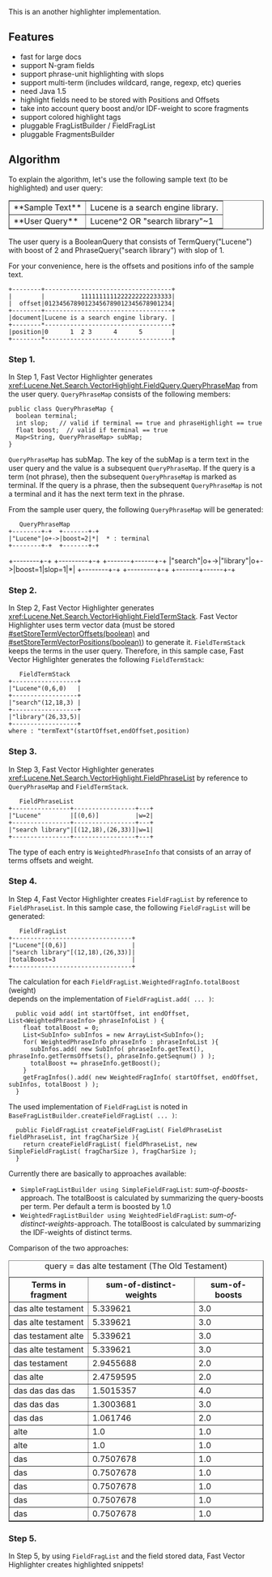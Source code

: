 ﻿
<!--
 Licensed to the Apache Software Foundation (ASF) under one or more
 contributor license agreements.  See the NOTICE file distributed with
 this work for additional information regarding copyright ownership.
 The ASF licenses this file to You under the Apache License, Version 2.0
 (the "License"); you may not use this file except in compliance with
 the License.  You may obtain a copy of the License at

     http://www.apache.org/licenses/LICENSE-2.0

 Unless required by applicable law or agreed to in writing, software
 distributed under the License is distributed on an "AS IS" BASIS,
 WITHOUT WARRANTIES OR CONDITIONS OF ANY KIND, either express or implied.
 See the License for the specific language governing permissions and
 limitations under the License.
-->

This is an another highlighter implementation.

## Features

*   fast for large docs
*   support N-gram fields
*   support phrase-unit highlighting with slops
*   support multi-term (includes wildcard, range, regexp, etc) queries
*   need Java 1.5
*   highlight fields need to be stored with Positions and Offsets
*   take into account query boost and/or IDF-weight to score fragments
*   support colored highlight tags
*   pluggable FragListBuilder / FieldFragList
*   pluggable FragmentsBuilder

## Algorithm

To explain the algorithm, let's use the following sample text (to be highlighted) and user query:


<table border="1">
<tr>
<td>**Sample Text**</td>
<td>Lucene is a search engine library.</td>
</tr>
<tr>
<td>**User Query**</td>
<td>Lucene^2 OR "search library"~1</td>
</tr>
</table>

The user query is a BooleanQuery that consists of TermQuery("Lucene") with boost of 2 and PhraseQuery("search library") with slop of 1.

For your convenience, here is the offsets and positions info of the sample text.

    +--------+-----------------------------------+
    |        |          1111111111222222222233333|
    |  offset|01234567890123456789012345678901234|
    +--------+-----------------------------------+
    |document|Lucene is a search engine library. |
    +--------*-----------------------------------+
    |position|0      1  2 3      4      5        |
    +--------*-----------------------------------+

### Step 1.

In Step 1, Fast Vector Highlighter generates <xref:Lucene.Net.Search.VectorHighlight.FieldQuery.QueryPhraseMap> from the user query. `QueryPhraseMap` consists of the following members:

    public class QueryPhraseMap {
      boolean terminal;
      int slop;   // valid if terminal == true and phraseHighlight == true
      float boost;  // valid if terminal == true
      Map<String, QueryPhraseMap> subMap;
    } 

`QueryPhraseMap` has subMap. The key of the subMap is a term text in the user query and the value is a subsequent `QueryPhraseMap`. If the query is a term (not phrase), then the subsequent `QueryPhraseMap` is marked as terminal. If the query is a phrase, then the subsequent `QueryPhraseMap` is not a terminal and it has the next term text in the phrase.

From the sample user query, the following `QueryPhraseMap` will be generated:

       QueryPhraseMap
    +--------+-+  +-------+-+
    |"Lucene"|o+->|boost=2|*|  * : terminal
    +--------+-+  +-------+-+
    
+--------+-+  +---------+-+  +-------+------+-+
    |"search"|o+->|"library"|o+->|boost=1|slop=1|*|
    +--------+-+  +---------+-+  +-------+------+-+

### Step 2.

In Step 2, Fast Vector Highlighter generates <xref:Lucene.Net.Search.VectorHighlight.FieldTermStack>. Fast Vector Highlighter uses term vector data (must be stored [#setStoreTermVectorOffsets(boolean)](xref:Lucene.Net.Documents.FieldType) and [#setStoreTermVectorPositions(boolean)](xref:Lucene.Net.Documents.FieldType)) to generate it. `FieldTermStack` keeps the terms in the user query. Therefore, in this sample case, Fast Vector Highlighter generates the following `FieldTermStack`:

       FieldTermStack
    +------------------+
    |"Lucene"(0,6,0)   |
    +------------------+
    |"search"(12,18,3) |
    +------------------+
    |"library"(26,33,5)|
    +------------------+
    where : "termText"(startOffset,endOffset,position)

### Step 3.

In Step 3, Fast Vector Highlighter generates <xref:Lucene.Net.Search.VectorHighlight.FieldPhraseList> by reference to `QueryPhraseMap` and `FieldTermStack`.

       FieldPhraseList
    +----------------+-----------------+---+
    |"Lucene"        |[(0,6)]          |w=2|
    +----------------+-----------------+---+
    |"search library"|[(12,18),(26,33)]|w=1|
    +----------------+-----------------+---+

The type of each entry is `WeightedPhraseInfo` that consists of an array of terms offsets and weight. 

### Step 4.

In Step 4, Fast Vector Highlighter creates `FieldFragList` by reference to `FieldPhraseList`. In this sample case, the following `FieldFragList` will be generated:

       FieldFragList
    +---------------------------------+
    |"Lucene"[(0,6)]                  |
    |"search library"[(12,18),(26,33)]|
    |totalBoost=3                     |
    +---------------------------------+

The calculation for each `FieldFragList.WeightedFragInfo.totalBoost` (weight)  
depends on the implementation of `FieldFragList.add( ... )`:

      public void add( int startOffset, int endOffset, List<WeightedPhraseInfo> phraseInfoList ) {
        float totalBoost = 0;
        List<SubInfo> subInfos = new ArrayList<SubInfo>();
        for( WeightedPhraseInfo phraseInfo : phraseInfoList ){
          subInfos.add( new SubInfo( phraseInfo.getText(), phraseInfo.getTermsOffsets(), phraseInfo.getSeqnum() ) );
          totalBoost += phraseInfo.getBoost();
        }
        getFragInfos().add( new WeightedFragInfo( startOffset, endOffset, subInfos, totalBoost ) );
      }

The used implementation of `FieldFragList` is noted in `BaseFragListBuilder.createFieldFragList( ... )`:

      public FieldFragList createFieldFragList( FieldPhraseList fieldPhraseList, int fragCharSize ){
        return createFieldFragList( fieldPhraseList, new SimpleFieldFragList( fragCharSize ), fragCharSize );
      }

 Currently there are basically to approaches available: 

*   `SimpleFragListBuilder using SimpleFieldFragList`: *sum-of-boosts*-approach. The totalBoost is calculated by summarizing the query-boosts per term. Per default a term is boosted by 1.0
*   `WeightedFragListBuilder using WeightedFieldFragList`: *sum-of-distinct-weights*-approach. The totalBoost is calculated by summarizing the IDF-weights of distinct terms. 

Comparison of the two approaches:

<table border="1">
<caption>
	query = das alte testament (The Old Testament)
</caption>
<tr><th>Terms in fragment</th><th>sum-of-distinct-weights</th><th>sum-of-boosts</th></tr>
<tr><td>das alte testament</td><td>5.339621</td><td>3.0</td></tr>
<tr><td>das alte testament</td><td>5.339621</td><td>3.0</td></tr>
<tr><td>das testament alte</td><td>5.339621</td><td>3.0</td></tr>
<tr><td>das alte testament</td><td>5.339621</td><td>3.0</td></tr>
<tr><td>das testament</td><td>2.9455688</td><td>2.0</td></tr>
<tr><td>das alte</td><td>2.4759595</td><td>2.0</td></tr>
<tr><td>das das das das</td><td>1.5015357</td><td>4.0</td></tr>
<tr><td>das das das</td><td>1.3003681</td><td>3.0</td></tr>
<tr><td>das das</td><td>1.061746</td><td>2.0</td></tr>
<tr><td>alte</td><td>1.0</td><td>1.0</td></tr>
<tr><td>alte</td><td>1.0</td><td>1.0</td></tr>
<tr><td>das</td><td>0.7507678</td><td>1.0</td></tr>
<tr><td>das</td><td>0.7507678</td><td>1.0</td></tr>
<tr><td>das</td><td>0.7507678</td><td>1.0</td></tr>
<tr><td>das</td><td>0.7507678</td><td>1.0</td></tr>
<tr><td>das</td><td>0.7507678</td><td>1.0</td></tr>
</table>

### Step 5.

In Step 5, by using `FieldFragList` and the field stored data, Fast Vector Highlighter creates highlighted snippets!